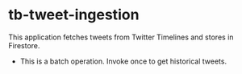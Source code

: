 # tb-tweet-ingestion

This application fetches tweets from Twitter Timelines and stores in Firestore.

* This is a batch operation. Invoke once to get historical tweets.
